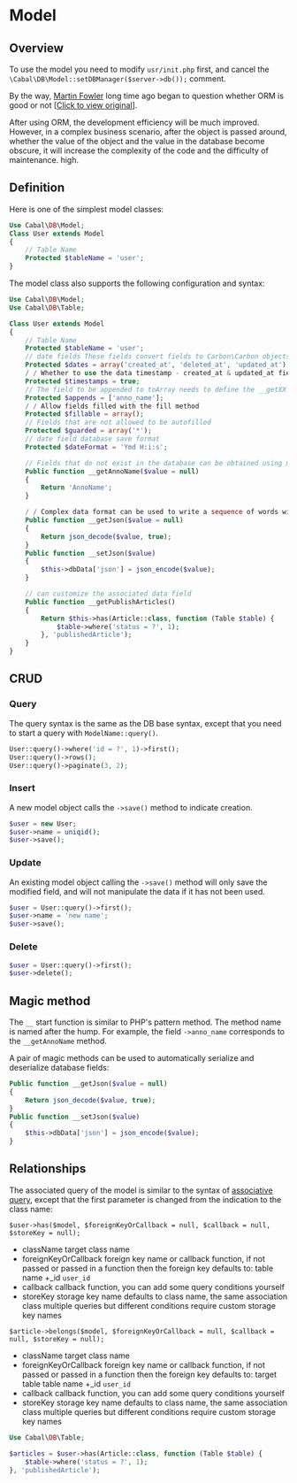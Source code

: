 # Model

## Overview

To use the model you need to modify `usr/init.php` first, and cancel the `\Cabal\DB\Model::setDBManager($server->db());` comment.

By the way, [Martin Fowler](https://en.wikipedia.org/wiki/Martin_Fowler ':ignore') long time ago began to question whether ORM is good or not [[Click to view original](https://martinfowler.com/bliki/OrmHate.html ':ignore')].

After using ORM, the development efficiency will be much improved. However, in a complex business scenario, after the object is passed around, whether the value of the object and the value in the database become obscure, it will increase the complexity of the code and the difficulty of maintenance. high.


## Definition

Here is one of the simplest model classes:

```php
Use Cabal\DB\Model;
Class User extends Model
{
    // Table Name
    Protected $tableName = 'user';
}
```

The model class also supports the following configuration and syntax:

```php
Use Cabal\DB\Model;
Use Cabal\DB\Table;

Class User extends Model
{
    // Table Name
    Protected $tableName = 'user';
    // date fields These fields convert fields to Carbon\Carbon objects
    Protected $dates = array('created_at', 'deleted_at', 'updated_at');
    / / Whether to use the data timestamp - created_at & updated_at field will automatically fill the creation time and edit time
    Protected $timestamps = true;
    // The field to be appended to toArray needs to define the __getXX magic method
    Protected $appends = ['anno_name'];
    / / Allow fields filled with the fill method
    Protected $fillable = array();
    // Fields that are not allowed to be autofilled
    Protected $guarded = array('*');
    // date field database save format
    Protected $dateFormat = 'Ymd H:i:s';

    // Fields that do not exist in the database can be obtained using magic method support
    Public function __getAnnoName($value = null)
    {
        Return 'AnnoName';
    }

    / / Complex data format can be used to write a sequence of words with a pair of magic methods, read deserialization
    Public function __getJson($value = null)
    {
        Return json_decode($value, true);
    }
    Public function __setJson($value)
    {
        $this->dbData['json'] = json_encode($value);
    }

    // can customize the associated data field
    Public function __getPublishArticles()
    {
        Return $this->has(Article::class, function (Table $table) {
            $table->where('status = ?', 1);
        }, 'publishedArticle');
    }
}
```


## CRUD


### Query
The query syntax is the same as the DB base syntax, except that you need to start a query with `ModelName::query()`.

```php
User::query()->where('id = ?', 1)->first();
User::query()->rows();
User::query()->paginate(3, 2);
```

### Insert

A new model object calls the `->save()` method to indicate creation.

```php
$user = new User;
$user->name = uniqid();
$user->save();
```

### Update
An existing model object calling the `->save()` method will only save the modified field, and will not manipulate the data if it has not been used.
```php
$user = User::query()->first();
$user->name = 'new name';
$user->save();
```

### Delete

```php
$user = User::query()->first();
$user->delete();
```

## Magic method

The `__` start function is similar to PHP's pattern method. The method name is named after the hump. For example, the field `->anno_name` corresponds to the `__getAnnoName` method.

A pair of magic methods can be used to automatically serialize and deserialize database fields:
```php
Public function __getJson($value = null)
{
    Return json_decode($value, true);
}
Public function __setJson($value)
{
    $this->dbData['json'] = json_encode($value);
}
```

## Relationships

The associated query of the model is similar to the syntax of [associative query](/db_relationships.md), except that the first parameter is changed from the indication to the class name:

`$user->has($model, $foreignKeyOrCallback = null, $callback = null, $storeKey = null);`
 - className target class name
 - foreignKeyOrCallback foreign key name or callback function, if not passed or passed in a function then the foreign key defaults to: table name +_id `user_id`
 - callback callback function, you can add some query conditions yourself
 - storeKey storage key name defaults to class name, the same association class multiple queries but different conditions require custom storage key names

`$article->belongs($model, $foreignKeyOrCallback = null, $callback = null, $storeKey = null);`
 - className target class name
 - foreignKeyOrCallback foreign key name or callback function, if not passed or passed in a function then the foreign key defaults to: target table table name +_id `user_id`
 - callback callback function, you can add some query conditions yourself
 - storeKey storage key name defaults to class name, the same association class multiple queries but different conditions require custom storage key names

```php
Use Cabal\DB\Table;

$articles = $user->has(Article::class, function (Table $table) {
    $table->where('status = ?', 1);
}, 'publishedArticle');
```